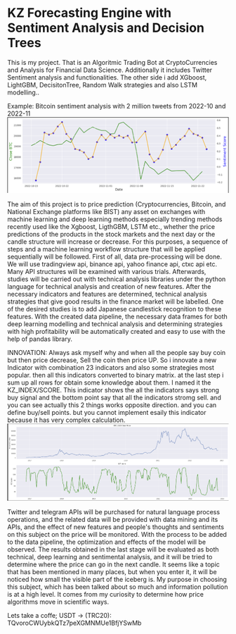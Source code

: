 # KZ Forecasting Engine with Sentiment Analysis and Decision Trees
This is my project. That is an Algoritmic Trading Bot at CryptoCurrencies and Analysis for Financial Data Science. Additionally it includes Twitter Sentiment analysis and functionalities. The other side i add XGboost, LightGBM, DecisitonTree, Random Walk strategies and also LSTM modelling..

Example: Bitcoin sentiment analysis with 2 million tweets from 2022-10 and 2022-11
![Bitcoin Sentiment Analysis](/src/KZ_project/assets/images/btc_twitter_sentimen.png)

The aim of this project is to price prediction (Cryptocurrencies, Bitcoin, and National Exchange platforms like BIST) any asset on exchanges with machine learning and deep learning methods especially trending methods recently used like the Xgboost, LigthGBM, LSTM etc., whether the price predictions of the products in the stock markets and the next day or the candle structure will increase or decrease. For this purposes, a sequence of steps and a machine learning workflow structure that will be applied sequentially will be followed. First of all, data pre-processing will be done. We will use tradingview api, binance api, yahoo finance api, ctxc api etc. Many API structures will be examined with various trials. Afterwards, studies will be carried out with technical analysis libraries under the python language for technical analysis and creation of new features. After the necessary indicators and features are determined, technical analysis strategies that give good results in the finance market will be labelled. One of the desired studies is to add Japanese candlestick recognition to these features. With the created data pipeline, the necessary data frames for both deep learning modelling and technical analysis and determining strategies with high profitability will be automatically created and easy to use with the help of pandas library.

INNOVATION: Always ask myself why and when all the people say buy coin but then price decrease, Sell the coin then price UP.
So i innovate a new Indicator with combination 23 indicators and also some strategies most popular. then all this indicators converted to binary matrix. at the last step i sum up all rows for obtain some knowledge about them. I named it the KZ_INDEX/SCORE.
This indicator shows the all the indicators says strong buy signal and the bottom point say that all the indicators stromg sell. and you can see actually this 2 things works opposite direction. and you can define buy/sell points. but you cannot implement esaily this indicator because it has very complex calculation.
![KZ_INDEX/SCORE](/src/KZ_project/assets/images/kz_index.png)

Twitter and telegram APIs will be purchased for natural language process operations, and the related data will be provided with data mining and its APIs, and the effect of new features and people's thoughts and sentiments on this subject on the price will be monitored. With the process to be added to the data pipeline, the optimization and effects of the model will be observed. The results obtained in the last stage will be evaluated as both technical, deep learning and sentimental analysis, and it will be tried to determine where the price can go in the next candle. It seems like a topic that has been mentioned in many places, but when you enter it, it will be noticed how small the visible part of the iceberg is. My purpose in choosing this subject, which has been talked about so much and information pollution is at a high level. It comes from my curiosity to determine how price algorithms move in scientific ways.

Lets take a coffe;
USDT -> (TRC20): TQvoroCWUybkQTz7peXGMNMUe1BfjYSwMb